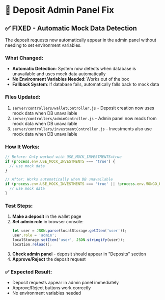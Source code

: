 # 🔧 Deposit Admin Panel Fix

## ✅ **FIXED** - Automatic Mock Data Detection

The deposit requests now automatically appear in the admin panel without needing to set environment variables.

### What Changed:
- **Automatic Detection**: System now detects when database is unavailable and uses mock data automatically
- **No Environment Variables Needed**: Works out of the box
- **Fallback System**: If database fails, automatically falls back to mock data

### Files Updated:
1. `server/controllers/walletController.js` - Deposit creation now uses mock data when DB unavailable
2. `server/controllers/adminController.js` - Admin panel now reads from mock data when DB unavailable  
3. `server/controllers/investmentController.js` - Investments also use mock data when DB unavailable

### How It Works:
```javascript
// Before: Only worked with USE_MOCK_INVESTMENTS=true
if (process.env.USE_MOCK_INVESTMENTS === 'true') {
  // use mock data
}

// After: Works automatically when DB unavailable
if (process.env.USE_MOCK_INVESTMENTS === 'true' || !process.env.MONGO_URI) {
  // use mock data
}
```

### Test Steps:
1. **Make a deposit** in the wallet page
2. **Set admin role** in browser console:
   ```javascript
   let user = JSON.parse(localStorage.getItem('user'));
   user.role = 'admin';
   localStorage.setItem('user', JSON.stringify(user));
   location.reload();
   ```
3. **Check admin panel** - deposit should appear in "Deposits" section
4. **Approve/Reject** the deposit request

### ✅ Expected Result:
- Deposit requests appear in admin panel immediately
- Approve/Reject buttons work correctly
- No environment variables needed 